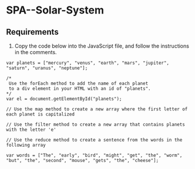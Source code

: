 # SPA--Solar-System

## Requirements

1.  Copy the code below into the JavaScript file, and follow the instructions in the comments.

```
var planets = ["mercury", "venus", "earth", "mars", "jupiter", "saturn", "uranus", "neptune"];

/*
 Use the forEach method to add the name of each planet
 to a div element in your HTML with an id of "planets".
*/
var el = document.getElementById("planets");

// Use the map method to create a new array where the first letter of each planet is capitalized

// Use the filter method to create a new array that contains planets with the letter 'e'

// Use the reduce method to create a sentence from the words in the following array

var words = ["The", "early", "bird", "might", "get", "the", "worm", "but", "the", "second", "mouse", "gets", "the", "cheese"];
```
